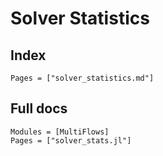 # Solver Statistics

## Index

```@index
Pages = ["solver_statistics.md"]
```

## Full docs

```@autodocs
Modules = [MultiFlows]
Pages = ["solver_stats.jl"]

```

